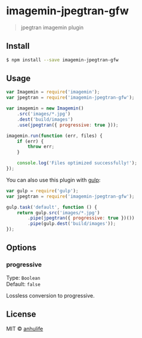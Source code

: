 # imagemin-jpegtran-gfw

> jpegtran imagemin plugin


## Install

```bash
$ npm install --save imagemin-jpegtran-gfw
```


## Usage

```js
var Imagemin = require('imagemin');
var jpegtran = require('imagemin-jpegtran-gfw');

var imagemin = new Imagemin()
	.src('images/*.jpg')
	.dest('build/images')
	.use(jpegtran({ progressive: true }));

imagemin.run(function (err, files) {
	if (err) {
		throw err;
	}

	console.log('Files optimized successfully!'); 
});
```

You can also use this plugin with [gulp](http://gulpjs.com):

```js
var gulp = require('gulp');
var jpegtran = require('imagemin-jpegtran-gfw');

gulp.task('default', function () {
	return gulp.src('images/*.jpg')
		.pipe(jpegtran({ progressive: true })())
		.pipe(gulp.dest('build/images'));
});
```


## Options

### progressive

Type: `Boolean`  
Default: `false`

Lossless conversion to progressive.


## License

MIT © [anhulife](https://github.com/anhulife)
